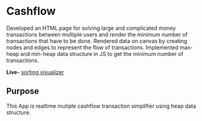 # Cashflow

Developed an HTML page for solving large and complicated money transactions between multiple users and render the minimum number of transactions that have to be done. Rendered data on canvas by creating nodes and edges to represent the flow of transactions.
Implemented max-heap and min-heap data structure in JS to get the minimum number of transactions. 

**Live-** [sorting visualizer](https://nitesh18a.github.io/Cashflow/) 

## Purpose
This App is realtime mutiple cashflow transaction simplifier using heap data structure. 
